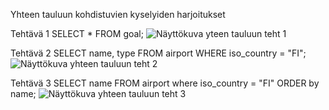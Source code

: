 Yhteen tauluun kohdistuvien kyselyiden harjoitukset

Tehtävä 1
SELECT * FROM goal;
![Näyttökuva yteen tauluun teht 1](https://github.com/user-attachments/assets/264d4a02-c50f-403e-9869-768ccfe45bb8)

Tehtävä 2
SELECT name, type FROM airport WHERE iso_country = "FI";
![Näyttökuva yhteen tauluun teht 2](https://github.com/user-attachments/assets/d982b92a-1b0d-413d-9126-1d7083119829)

Tehtävä 3
SELECT name FROM airport where iso_country = "FI" ORDER by name;
![Näyttökuva yhteen tauluun teht 3](https://github.com/user-attachments/assets/0f743f86-703a-4fd9-a4fa-e1521e060e4a)
